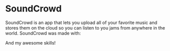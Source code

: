 # SoundCrowd
SoundCrowd is an app that lets you upload all of your favorite music and stores them on the cloud so you can listen to you jams from anywhere in the world.
SoundCrowd was made with:



And my awesome skills!
